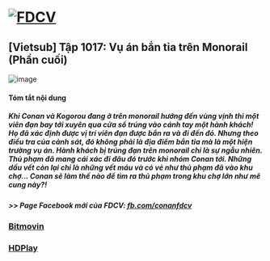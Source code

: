 # [![FDCV](https://user-images.githubusercontent.com/75318518/142803511-f5c20d56-47eb-4f2a-b63f-6b9b169c295b.png)](https://admin1509.github.io/fdcvteam.blogspot.com/)
## [Vietsub] Tập 1017: Vụ án bắn tỉa trên Monorail (Phần cuối)
![image](https://user-images.githubusercontent.com/75318518/143855996-62ee5eb9-a0f4-4a8a-8e9c-a6a9fd33bfea.png)

#### Tóm tắt nội dung
##### Khi Conan và Kogorou đang ở trên monorail hướng đến vùng vịnh thì một viên đạn bay tới xuyên qua cửa sổ trúng vào cánh tay một hành khách! Họ đã xác định được vị trí viên đạn được bắn ra và đi đến đó. Nhưng theo điều tra của cảnh sát, đó không phải là địa điểm bắn tỉa mà là một hiện trường vụ án. Hành khách bị trúng đạn trên monorail chỉ là sự ngẫu nhiên. Thủ phạm đã mang cái xác đi đâu đó trước khi nhóm Conan tới. Những dấu vết còn lại chỉ là những vết máu và có vẻ như thủ phạm đã vào khu chợ... Conan sẽ làm thế nào để tìm ra thủ phạm trong khu chợ lớn như mê cung này?!
##### >> Page Facebook mới của FDCV: [fb.com/conanfdcv](https://fb.com/conanfdcv)
### [Bitmovin](https://bitmovin.com/demos/stream-test?format=hls&manifest=https://raw.githubusercontent.com/admin1509/admin1509/main/video-5b.gapo.vn/videos/results/5acf0aab-5e14-4b59-be0e-798313f4d586/720p/file.m3u8)
### [HDPlay](https://hdplay.se/?HLSP2P=https://raw.githubusercontent.com/admin1509/admin1509/main/video-5b.gapo.vn/videos/results/5acf0aab-5e14-4b59-be0e-798313f4d586/720p/file.m3u8)
